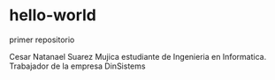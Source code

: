 # hello-world
primer repositorio

Cesar Natanael Suarez Mujica estudiante de Ingenieria en Informatica.
Trabajador de la empresa DinSistems
